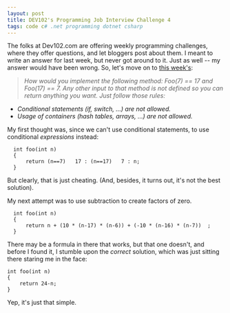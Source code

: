 ```yaml
---
layout: post
title: DEV102's Programming Job Interview Challenge 4
tags: code c# .net programming dotnet csharp
---
```


The folks at Dev102.com are offering weekly programming challenges, where they offer questions, and let bloggers post about them.  I meant to write an answer for last week, but never got around to it.  Just as well -- my answer would have been wrong.  So, let's move on to [this week's](http://www.dev102.com/2008/05/19/a-programming-job-interview-challenge-4/):

  > *How would you implement the following method: Foo(7) == 17 and Foo(17) == 7. Any other input to that method is not defined so you can return anything you want. Just follow those rules:*
  
  - *Conditional statements (if, switch, ...) are not allowed.*
  - *Usage of containers (hash tables, arrays, ...) are not allowed.*
 
 My first thought was, since we can't use conditional statements, to use conditional *expressions* instead:
 
      int foo(int n)
      {          
          return (n==7)   17 : (n==17)   7 : n;
      }
      

But clearly, that is just cheating.  (And, besides, it turns out, it's not the best solution).

My next attempt was to use subtraction to create factors of zero.

      int foo(int n)
      {
          return n + (10 * (n-17) * (n-6)) + (-10 * (n-16) * (n-7))  ;
      }
      

There may be a formula in there that works, but that one doesn't, and before I found it, I stumble upon the *correct* solution, which was just sitting there staring me in the face:
  
    int foo(int n)
    {
     	return 24-n;
    } 
    
Yep, it's just that simple.

